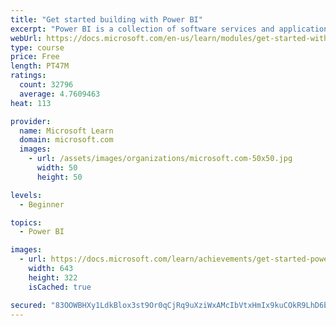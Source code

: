 ```yaml
---
title: "Get started building with Power BI"
excerpt: "Power BI is a collection of software services and applications that let you connect to all sorts of data sources and create compelling visuals and reports. You can benefit from receiving those reports, or you can share them with others inside or outside your organization. Learn the basics of Power BI, how its services and applications work together, and how they can be used to create or experience compelling visuals and analytics based on your data."
webUrl: https://docs.microsoft.com/en-us/learn/modules/get-started-with-power-bi/
type: course
price: Free
length: PT47M
ratings:
  count: 32796
  average: 4.7609463
heat: 113

provider:
  name: Microsoft Learn
  domain: microsoft.com
  images:
    - url: /assets/images/organizations/microsoft.com-50x50.jpg
      width: 50
      height: 50

levels:
  - Beginner

topics:
  - Power BI

images:
  - url: https://docs.microsoft.com/learn/achievements/get-started-power-bi-social.png
    width: 643
    height: 322
    isCached: true

secured: "83OOWBHXy1LdkBlox3st9Or0qCjRq9uXziWxAMcIbVtxHmIx9kuCOkR9LhD6biIGSlaYUCEOnBGzFZocvCMcscJOivUG286pWGmqkKDGFqPyk1EpZqV9H2JaTXEeyoFjdV3ykegglNelg8+1cgMvlU0T856s0LqVOfYm0IhbkxMy2DrdaLbdEE9ZBYKAtTX6rtXRfqHQhJwJZLtyo9MehnsnbqacXcGUbh+nYWwfgAnV6GuX3Fs3xjOXVhO/RTuUOHH5k1/9uu9nBgdlbbU59zya77mO+YkDmcGrbglIJWCkQYyiRh4XyRCBdY4Uo+fZ2kiSbqDA9EPGYc1OzflGccMIiFoBlxOM2ukXDmb+4jB5+6YgFRZwGK9NSdlZ2l8lyHGfwJEVRhbJW8MzACI7VverxDwJN5t1zQ0eXVjvWzCf7pTrnshYw69W55xNygFY;ia/RI3ti6rTrJ0IBzxbzfQ=="
---
```


